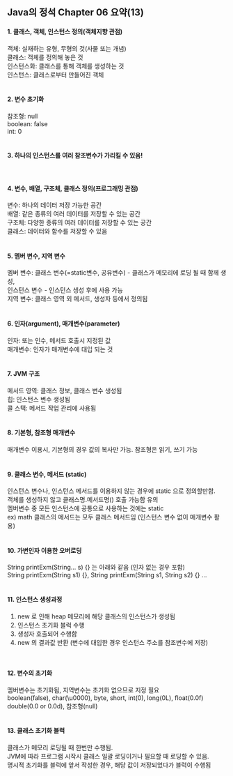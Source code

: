 Java의 정석 Chapter 06 요약(13)
---

#### 1. 클래스, 객체, 인스턴스 정의(객체지향 관점)  
 객체: 실재하는 유형, 무형의 것(사물 또는 개념)  
 클래스: 객체를 정의해 놓은 것  
 인스턴스화: 클래스를 통해 객체를 생성하는 것  
 인스턴스: 클래스로부터 만들어진 객체
<br> 
<br> 

#### 2. 변수 초기화  
 참조형: null  
 boolean: false  
 int: 0
<br>
<br>

#### 3. 하나의 인스턴스를 여러 참조변수가 가리킬 수 있음!
<br>

#### 4. 변수, 배열, 구조체, 클래스 정의(프로그래밍 관점)  
 변수: 하나의 데이터 저장 가능한 공간  
 배열: 같은 종류의 여러 데이터를 저장할 수 있는 공간  
 구조체: 다양한 종류의 여러 데이터를 저장할 수 있는 공간  
 클래스: 데이터와 함수를 저장할 수 있음
<br>
<br>

#### 5. 멤버 변수, 지역 변수  
 멤버 변수: 클래스 변수(=static변수, 공유변수) - 클래스가 메모리에 로딩 될 때 함께 생성,  
           인스턴스 변수 - 인스턴스 생성 후에 사용 가능  
 지역 변수: 클래스 영역 외 메서드, 생성자 등에서 정의됨
<br>
<br>

#### 6. 인자(argument), 매개변수(parameter)  
 인자: 또는 인수, 메서드 호출시 지정된 값  
 매개변수: 인자가 매개변수에 대입 되는 것
<br>
<br>

#### 7. JVM 구조  
 메서드 영역: 클래스 정보, 클래스 변수 생성됨  
 힙: 인스턴스 변수 생성됨  
 콜 스택: 메서드 작업 관리에 사용됨
<br>
<br>

#### 8. 기본형, 참조형 매개변수  
 매개변수 이용시, 기본형의 경우 값의 복사만 가능. 참조형은 읽기, 쓰기 가능
<br>
<br>

#### 9. 클래스 변수, 메서드 (static)  
 인스턴스 변수나, 인스턴스 메서드를 이용하지 않는 경우에 static 으로 정의할만함.  
객체를 생성하지 않고 클래스명.메서드명() 호출 가능함 유의  
멤버변수 중 모든 인스턴스에 공통으로 사용하는 것에는 static  
ex) math 클래스의 메서드는 모두 클래스 메서드임 (인스턴스 변수 없이 매개변수 활용)
<br>
<br>

#### 10.  가변인자 이용한 오버로딩  
 String printExm(String... s) {} 는 아래와 같음 (인자 없는 경우 포함)  
 String printExm(String s1) {}, String printExm(String s1, String s2) {} ...
<br>
<br>

#### 11. 인스턴스 생성과정
 1) new 로 인해 heap 메모리에 해당 클래스의 인스턴스가 생성됨  
 2) 인스턴스 초기화 블럭 수행  
 3) 생성자 호출되어 수행함  
 4) new 의 결과값 반환 (변수에 대입한 경우 인스턴스 주소를 참조변수에 저장)
<br>

#### 12. 변수의 초기화  
 멤버변수는 초기화됨, 지역변수는 초기화 없으므로 지정 필요  
 boolean(false), char(\u0000), byte, short, int(0), long(0L), float(0.0f)  
double(0.0 or 0.0d), 참조형(null)
<br>
<br>

#### 13. 클래스 초기화 블럭  
 클래스가 메모리 로딩될 때 한번만 수행됨.  
JVM에 따라 프로그램 시작시 클래스 일괄 로딩이거나 필요할 때 로딩할 수 있음.  
명시적 초기화를 블럭에 앞서 작성한 경우, 해당 값이 저장되었다가 블럭이 수행됨
<br>
<br>
